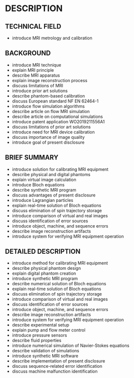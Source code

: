 # DESCRIPTION

## TECHNICAL FIELD

- introduce MRI metrology and calibration

## BACKGROUND

- introduce MRI technique
- explain MRI principle
- describe MRI apparatus
- explain image reconstruction process
- discuss limitations of MRI
- introduce prior art solutions
- describe phantom-based calibration
- discuss European standard NF EN 62464-1
- introduce flow simulation algorithms
- describe article on flow MRI simulation
- describe article on computational simulations
- introduce patent application WO2019211556A1
- discuss limitations of prior art solutions
- introduce need for MRI device calibration
- discuss importance of image quality
- introduce goal of present disclosure

## BRIEF SUMMARY

- introduce solution for calibrating MRI equipment
- describe physical and digital phantoms
- explain virtual image calculation
- introduce Bloch equations
- describe synthetic MRI program
- discuss advantages of present disclosure
- introduce Lagrangian particles
- explain real-time solution of Bloch equations
- discuss elimination of spin trajectory storage
- introduce comparison of virtual and real images
- discuss identification of error sources
- introduce object, machine, and sequence errors
- describe image reconstruction artifacts
- introduce system for verifying MRI equipment operation

## DETAILED DESCRIPTION

- introduce method for calibrating MRI equipment
- describe physical phantom design
- explain digital phantom creation
- introduce synthetic MRI program
- describe numerical solution of Bloch equations
- explain real-time solution of Bloch equations
- discuss elimination of spin trajectory storage
- introduce comparison of virtual and real images
- discuss identification of error sources
- introduce object, machine, and sequence errors
- describe image reconstruction artifacts
- introduce system for verifying MRI equipment operation
- describe experimental setup
- explain pump and flow meter control
- introduce pressure sensors
- describe fluid properties
- introduce numerical simulation of Navier-Stokes equations
- describe validation of simulations
- introduce synthetic MRI software
- describe implementation of present disclosure
- discuss sequence-related error identification
- discuss machine malfunction identification

